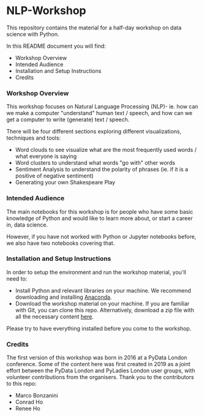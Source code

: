 # NLP-Workshop


This repository contains the material for a half-day workshop on data science with Python.

In this README document you will find:

- Workshop Overview
- Intended Audience
- Installation and Setup Instructions
- Credits


### Workshop Overview

This workshop focuses on Natural Language Processing (NLP)- ie. how can we make a computer "understand" human text / speech, and how can we get a computer to write (generate) text / speech.

There will be four different sections exploring different visualizations, techniques and tools:

- Word clouds to see visualize what are the most frequently used words / what everyone is saying
- Word clusters to understand what words "go with" other words
- Sentiment Analysis to understand the polarity of phrases (ie. if it is a positive of negative sentiment)
- Generating your own Shakespeare Play


### Intended Audience

The main notebooks for this workshop is for people who have some basic knowledge of Python and would like to learn more about, or start a career in, data science.

However, if you have not worked with Python or Jupyter notebooks before, we also have two notebooks covering that.


### Installation and Setup Instructions

In order to setup the environment and run the workshop material, you'll need to:

- Install Python and relevant libraries on your machine. We recommend downloading and installing [Anaconda](https://www.anaconda.com/products/distribution).
- Download the workshop material on your machine. If you are familiar with Git, you can clone this repo. Alternatively, download a zip file with all the necessary content [here](https://github.com/Talent-Co-Op/NLP-Workshop/archive/refs/heads/main.zip).

Please try to have everything installed before you come to the workshop.

### Credits

The first version of this workshop was born in 2016 at a PyData London conference. Some of the content here was first created in 2019 as a joint effort between the PyData London and PyLadies London user groups, with volunteer contributions from the organisers. Thank you to the contributors to this repo:

- Marco Bonzanini
- Conrad Ho
- Renee Ho





